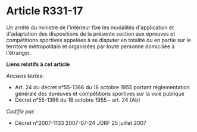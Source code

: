 # Article R331-17

Un arrêté du ministre de l'intérieur fixe les modalités d'application et d'adaptation des dispositions de la présente section
aux épreuves et compétitions sportives appelées à se disputer en totalité ou en partie sur le territoire métropolitain et
organisées par toute personne domiciliée à l'étranger.

**Liens relatifs à cet article**

_Anciens textes_:

  - Art. 24 du décret n°55-1366 du 18 octobre 1955 portant réglementation générale des épreuves et compétitions sportives sur la voie publique
  - Décret n°55-1366 du 18 octobre 1955 - art. 24 (Ab)

_Codifié par_:

  - Décret n°2007-1133 2007-07-24 JORF 25 juillet 2007
